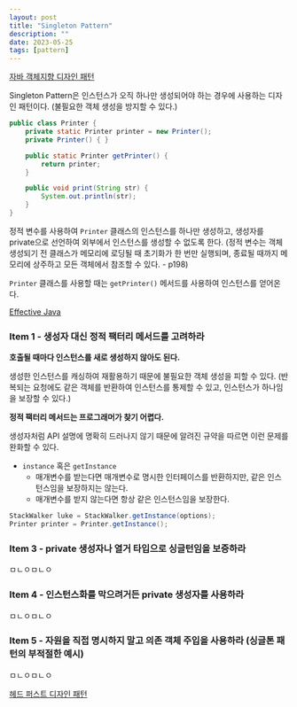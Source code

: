 ```yaml
---
layout: post
title: "Singleton Pattern"
description: ""
date: 2023-05-25
tags: [pattern]
---
```


<a href="http://www.yes24.com/Product/Goods/12501269">자바 객체지향 디자인 패턴</a>

Singleton Pattern은 인스턴스가 오직 하나만 생성되어야 하는 경우에 사용하는 디자인 패턴이다. (불필요한 객체 생성을 방지할 수 있다.)

```java
public class Printer {
    private static Printer printer = new Printer();
    private Printer() { }

    public static Printer getPrinter() {
        return printer;
    }

    public void print(String str) {
        System.out.println(str);
    }
}
```

정적 변수를 사용하여 `Printer` 클래스의 인스턴스를 하나만 생성하고, 생성자를 private으로 선언하여 외부에서 인스턴스를 생성할 수 없도록 한다. (정적 변수는 객체 생성되기 전 클래스가 메모리에 로딩될 때 초기화가 한 번만 실행되며, 종료될 때까지 메모리에 상주하고 모든 객체에서 참조할 수 있다. - p198)

`Printer` 클래스를 사용할 때는 `getPrinter()` 메서드를 사용하여 인스턴스를 얻어온다.

<a href="http://www.yes24.com/Product/Goods/65551284">Effective Java</a>

### Item 1 - 생성자 대신 정적 팩터리 메서드를 고려하라

**호출될 때마다 인스턴스를 새로 생성하지 않아도 된다.**

생성한 인스턴스를 캐싱하여 재활용하기 때문에 불필요한 객체 생성을 피할 수 있다. (반복되는 요청에도 같은 객체를 반환하여 인스턴스를 통제할 수 있고, 인스턴스가 하나임을 보장할 수 있다.)

**정적 팩터리 메서드는 프로그래머가 찾기 어렵다.**

생성자처럼 API 설명에 명확히 드러나지 않기 때문에 알려진 규약을 따르면 이런 문제를 완화할 수 있다. 

* `instance` 혹은 `getInstance`
    * 매개변수를 받는다면 매개변수로 명시한 인터페이스를 반환하지만, 같은 인스턴스임을 보장하지는 않는다.
    * 매개변수를 받지 않는다면 항상 같은 인스턴스임을 보장한다.

```java
StackWalker luke = StackWalker.getInstance(options);
Printer printer = Printer.getInstance();
```

### Item 3 - private 생성자나 열거 타입으로 싱글턴임을 보증하라

ㅁㄴㅇㅁㄴㅇ

### Item 4 - 인스턴스화를 막으려거든 private 생성자를 사용하라

ㅁㄴㅇㅁㄴㅇ

### Item 5 - 자원을 직접 명시하지 말고 의존 객체 주입을 사용하라 (싱글톤 패턴의 부적절한 예시)

ㅁㄴㅇㅁㄴㅇ

<a href="http://www.yes24.com/Product/Goods/108192370">헤드 퍼스트 디자인 패턴</a>
